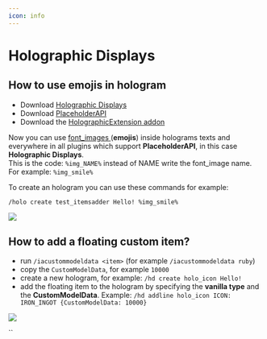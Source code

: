 ```yaml
---
icon: info
---
```


# Holographic Displays

## How to use emojis in hologram

* Download [Holographic Displays](https://dev.bukkit.org/projects/holographic-displays)
* Download [PlaceholderAPI](https://www.spigotmc.org/resources/placeholderapi.6245/)
* Download the [HolographicExtension addon](https://www.spigotmc.org/resources/holographicextension.18461/)

Now you can use [font\_images ](../../plugin-usage/adding-content/font-images.md)(**emojis**) inside holograms texts and everywhere in all plugins which support **PlaceholderAPI**, in this case **Holographic Displays**.\
This is the code: `%img_NAME%` instead of NAME write the font\_image name.\
For example: `%img_smile%`

To create an hologram you can use these commands for example:

`/holo create test_itemsadder Hello! %img_smile%`

![](<../../.gitbook/assets/image (199).png>)

## How to add a floating custom item?

* run `/iacustommodeldata <item>` (for example `/iacustommodeldata ruby`)
* copy the `CustomModelData`, for example `10000`
* create a new hologram, for example: `/hd create holo_icon Hello!`
* add the floating item to the hologram by specifying the **vanilla type** and the **CustomModelData**. Example: `/hd addline holo_icon ICON: IRON_INGOT {CustomModelData: 10000}`

![](<../../.gitbook/assets/immagine (56).png>)

\`\`